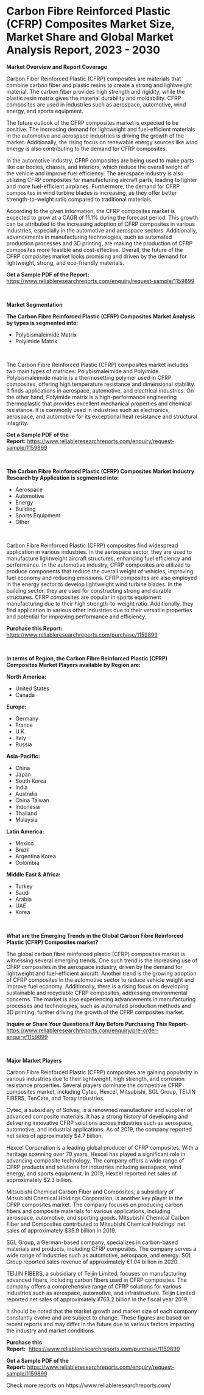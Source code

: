 <p><h1>Carbon Fibre Reinforced Plastic (CFRP) Composites Market Size, Market Share and Global Market Analysis Report, 2023 - 2030</h1></p><p><strong>Market Overview and Report Coverage</strong></p>
<p><p>Carbon Fiber Reinforced Plastic (CFRP) composites are materials that combine carbon fiber and plastic resins to create a strong and lightweight material. The carbon fiber provides high strength and rigidity, while the plastic resin matrix gives the material durability and moldability. CFRP composites are used in industries such as aerospace, automotive, wind energy, and sports equipment.</p><p>The future outlook of the CFRP composites market is expected to be positive. The increasing demand for lightweight and fuel-efficient materials in the automotive and aerospace industries is driving the growth of the market. Additionally, the rising focus on renewable energy sources like wind energy is also contributing to the demand for CFRP composites.</p><p>In the automotive industry, CFRP composites are being used to make parts like car bodies, chassis, and interiors, which reduce the overall weight of the vehicle and improve fuel efficiency. The aerospace industry is also utilizing CFRP composites for manufacturing aircraft parts, leading to lighter and more fuel-efficient airplanes. Furthermore, the demand for CFRP composites in wind turbine blades is increasing, as they offer better strength-to-weight ratio compared to traditional materials.</p><p>According to the given information, the CFRP composites market is expected to grow at a CAGR of 11.1% during the forecast period. This growth can be attributed to the increasing adoption of CFRP composites in various industries, especially in the automotive and aerospace sectors. Additionally, advancements in manufacturing technologies, such as automated production processes and 3D printing, are making the production of CFRP composites more feasible and cost-effective. Overall, the future of the CFRP composites market looks promising and driven by the demand for lightweight, strong, and eco-friendly materials.</p></p>
<p><strong>Get a Sample PDF of the Report:</strong> <a href="https://www.reliableresearchreports.com/enquiry/request-sample/1159899">https://www.reliableresearchreports.com/enquiry/request-sample/1159899</a></p>
<p>&nbsp;</p>
<p><strong>Market Segmentation</strong></p>
<p><strong>The Carbon Fibre Reinforced Plastic (CFRP) Composites Market Analysis by types is segmented into:</strong></p>
<p><ul><li>Polybismaleimide Matrix</li><li>Polyimide Matrix</li></ul></p>
<p>&nbsp;</p>
<p><p>The Carbon Fibre Reinforced Plastic (CFRP) composites market includes two main types of matrices: Polybismaleimide and Polyimide. Polybismaleimide matrix is a thermosetting polymer used in CFRP composites, offering high temperature resistance and dimensional stability. It finds applications in aerospace, automotive, and electrical industries. On the other hand, Polyimide matrix is a high-performance engineering thermoplastic that provides excellent mechanical properties and chemical resistance. It is commonly used in industries such as electronics, aerospace, and automotive for its exceptional heat resistance and structural integrity.</p></p>
<p><strong>Get a Sample PDF of the Report:</strong>&nbsp;<a href="https://www.reliableresearchreports.com/enquiry/request-sample/1159899">https://www.reliableresearchreports.com/enquiry/request-sample/1159899</a></p>
<p>&nbsp;</p>
<p><strong>The Carbon Fibre Reinforced Plastic (CFRP) Composites Market Industry Research by Application is segmented into:</strong></p>
<p><ul><li>Aerospace</li><li>Automotive</li><li>Energy</li><li>Building</li><li>Sports Equipment</li><li>Other</li></ul></p>
<p>&nbsp;</p>
<p><p>Carbon Fibre Reinforced Plastic (CFRP) composites find widespread application in various industries. In the aerospace sector, they are used to manufacture lightweight aircraft structures, enhancing fuel efficiency and performance. In the automotive industry, CFRP composites are utilized to produce components that reduce the overall weight of vehicles, improving fuel economy and reducing emissions. CFRP composites are also employed in the energy sector to develop lightweight wind turbine blades. In the building sector, they are used for constructing strong and durable structures. CFRP composites are popular in sports equipment manufacturing due to their high strength-to-weight ratio. Additionally, they find application in various other industries due to their versatile properties and potential for improving performance and efficiency.</p></p>
<p><strong>Purchase this Report:</strong>&nbsp; <a href="https://www.reliableresearchreports.com/purchase/1159899">https://www.reliableresearchreports.com/purchase/1159899</a></p>
<p>&nbsp;</p>
<p><strong>In terms of Region, the Carbon Fibre Reinforced Plastic (CFRP) Composites Market Players available by Region are:</strong></p>
<p>
    <p> <strong> North America: </strong>
        <ul>
            <li>United States</li>
            <li>Canada</li>
        </ul>
        </p> 
    <p> <strong> Europe: </strong>
        <ul>
            <li>Germany</li>
            <li>France</li>
            <li>U.K.</li>
            <li>Italy</li>
            <li>Russia</li>
        </ul>
        </p> 
    <p> <strong> Asia-Pacific: </strong>
        <ul>
            <li>China</li>
            <li>Japan</li>
            <li>South Korea</li>
            <li>India</li>
            <li>Australia</li>
            <li>China Taiwan</li>
            <li>Indonesia</li>
            <li>Thailand</li>
            <li>Malaysia</li>
        </ul>
        </p> 
    <p> <strong> Latin America: </strong>
        <ul>
            <li>Mexico</li>
            <li>Brazil</li>
            <li>Argentina Korea</li>
            <li>Colombia</li>
        </ul>
        </p> 
    <p> <strong> Middle East & Africa: </strong>
        <ul>
            <li>Turkey</li>
            <li>Saudi</li>
            <li>Arabia</li>
            <li>UAE</li>
            <li>Korea</li>
        </ul>
    </p>
    </p>
<p>&nbsp;</p>
<p><strong>What are the Emerging Trends in the Global Carbon Fibre Reinforced Plastic (CFRP) Composites market?</strong></p>
<p><p>The global carbon fibre reinforced plastic (CFRP) composites market is witnessing several emerging trends. One such trend is the increasing use of CFRP composites in the aerospace industry, driven by the demand for lightweight and fuel-efficient aircraft. Another trend is the growing adoption of CFRP composites in the automotive sector to reduce vehicle weight and improve fuel economy. Additionally, there is a rising focus on developing sustainable and recyclable CFRP composites, addressing environmental concerns. The market is also experiencing advancements in manufacturing processes and technologies, such as automated production methods and 3D printing, further driving the growth of the CFRP composites market.</p></p>
<p><strong>Inquire or Share Your Questions If Any Before Purchasing This Report</strong>- <a href="https://www.reliableresearchreports.com/enquiry/pre-order-enquiry/1159899">https://www.reliableresearchreports.com/enquiry/pre-order-enquiry/1159899</a></p>
<p>&nbsp;</p>
<p><strong>Major Market Players</strong></p>
<p><p>Carbon Fibre Reinforced Plastic (CFRP) composites are gaining popularity in various industries due to their lightweight, high strength, and corrosion resistance properties. Several players dominate the competitive CFRP composites market, including Cytec, Hexcel, Mitsubishi, SGL Group, TEIJIN FIBERS, TenCate, and Toray Industries.</p><p>Cytec, a subsidiary of Solvay, is a renowned manufacturer and supplier of advanced composite materials. It has a strong history of developing and delivering innovative CFRP solutions across industries such as aerospace, automotive, and industrial applications. As of 2019, the company reported net sales of approximately $4.7 billion.</p><p>Hexcel Corporation is a leading global producer of CFRP composites. With a heritage spanning over 70 years, Hexcel has played a significant role in advancing composite technology. The company offers a wide range of CFRP products and solutions for industries including aerospace, wind energy, and sports equipment. In 2019, Hexcel reported net sales of approximately $2.3 billion.</p><p>Mitsubishi Chemical Carbon Fiber and Composites, a subsidiary of Mitsubishi Chemical Holdings Corporation, is another key player in the CFRP composites market. The company focuses on producing carbon fibers and composite materials for various applications, including aerospace, automotive, and sporting goods. Mitsubishi Chemical Carbon Fiber and Composites contributed to Mitsubishi Chemical Holdings' net sales of approximately $35.9 billion in 2019.</p><p>SGL Group, a German-based company, specializes in carbon-based materials and products, including CFRP composites. The company serves a wide range of industries such as automotive, aerospace, and energy. SGL Group reported sales revenue of approximately €1.04 billion in 2020.</p><p>TEIJIN FIBERS, a subsidiary of Teijin Limited, focuses on manufacturing advanced fibers, including carbon fibers used in CFRP composites. The company offers a comprehensive range of CFRP solutions for various industries such as aerospace, automotive, and infrastructure. Teijin Limited reported net sales of approximately ¥763.2 billion in the fiscal year 2019.</p><p>It should be noted that the market growth and market size of each company constantly evolve and are subject to change. These figures are based on recent reports and may differ in the future due to various factors impacting the industry and market conditions.</p></p>
<p><strong>Purchase this Report:</strong>&nbsp;&nbsp;<a href="https://www.reliableresearchreports.com/purchase/1159899">https://www.reliableresearchreports.com/purchase/1159899</a></p>
<p></p>
<p><strong>Get a Sample PDF of the Report:</strong>&nbsp;<a href="https://www.reliableresearchreports.com/enquiry/request-sample/1159899">https://www.reliableresearchreports.com/enquiry/request-sample/1159899</a></p>
<p>Check more reports on https://www.reliableresearchreports.com/</p>